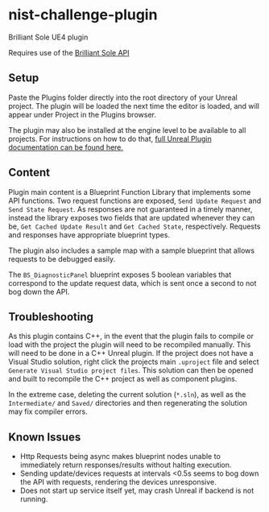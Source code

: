 # nist-challenge-plugin
Brilliant Sole UE4 plugin

Requires use of the [Brilliant Sole API](https://github.com/brilliantsole/nist-challenge)

## Setup

Paste the Plugins folder directly into the root directory of your Unreal project. The plugin will be loaded the next time the editor is loaded, and will appear under Project in the Plugins browser.

The plugin may also be installed at the engine level to be available to all projects. For instructions on how to do that, [full Unreal Plugin documentation can be found here.](https://docs.unrealengine.com/latest/INT/Programming/Plugins/)

## Content
Plugin main content is a Blueprint Function Library that implements some API functions. 
Two request functions are exposed, `Send Update Request` and `Send State Request`. As responses are not guaranteed in a timely manner, instead the library exposes two fields that are updated whenever they can be, `Get Cached Update Result` and `Get Cached State`, respectively. Requests and responses have appropriate blueprint types.

The plugin also includes a sample map with a sample blueprint that allows requests to be debugged easily. 

The `BS_DiagnosticPanel` blueprint exposes 5 boolean variables that correspond to the update request data, which is sent once a second to not bog down the API.

## Troubleshooting

As this plugin contains C++, in the event that the plugin fails to compile or load with the project the plugin will need to be recompiled manually. This will need to be done in a C++ Unreal plugin. If the project does not have a Visual Studio solution, right click the projects main `.uproject` file and select `Generate Visual Studio project files`. This solution can then be opened and built to recompile the C++ project as well as component plugins.

In the extreme case, deleting the current solution (`*.sln`), as well as the  `Intermediate/` and `Saved/` directories and then regenerating the solution may fix compiler errors.

## Known Issues

* Http Requests being async makes blueprint nodes unable to immediately return responses/results without halting execution.
* Sending update/devices requests at intervals <0.5s seems to bog down the API with requests, rendering the devices unresponsive.
* Does not start up service itself yet, may crash Unreal if backend is not running.
